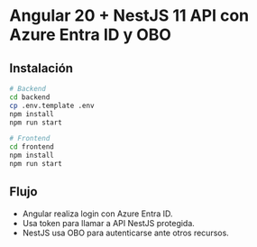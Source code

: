 # Angular 20 + NestJS 11 API con Azure Entra ID y OBO

## Instalación

```bash
# Backend
cd backend
cp .env.template .env
npm install
npm run start

# Frontend
cd frontend
npm install
npm run start
```

## Flujo

- Angular realiza login con Azure Entra ID.
- Usa token para llamar a API NestJS protegida.
- NestJS usa OBO para autenticarse ante otros recursos.
